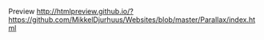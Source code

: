 Preview
http://htmlpreview.github.io/?https://github.com/MikkelDjurhuus/Websites/blob/master/Parallax/index.html
